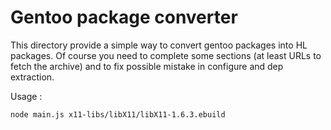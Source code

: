 Gentoo package converter
========================

This directory provide a simple way to convert gentoo packages into HL packages.
Of course you need to complete some sections (at least URLs to fetch the archive)
and to fix possible mistake in configure and dep extraction.

Usage :

	node main.js x11-libs/libX11/libX11-1.6.3.ebuild

